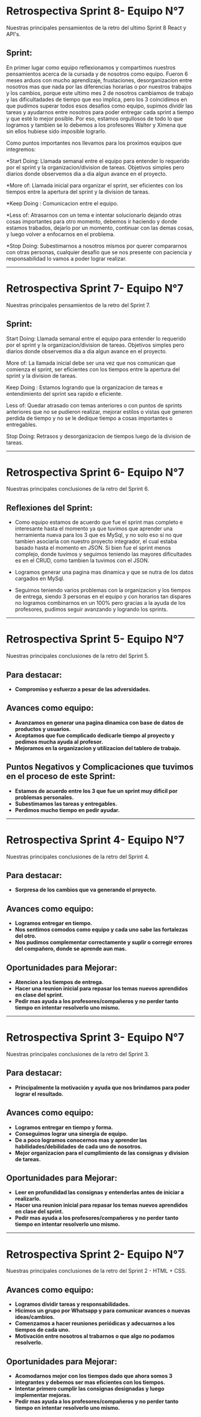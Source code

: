 # Retrospectiva Sprint 8- Equipo N°7

Nuestras principales pensamientos de la retro del ultimo Sprint 8 React y API's.

## Sprint:

En primer lugar como equipo reflexionamos y compartimos nuestros pensamientos acerca de la cursada y de nosotros como equipo. Fueron 6 meses arduos con mucho aprendizaje, frustaciones, desorganizacion entre nosotros mas que nada por las diferencias horarias o por nuestros trabajos y los cambios, porque este ultimo mes 2 de nosotros cambiamos de trabajo y las dificultadades de tiempo que eso implica, pero los 3 coincidimos en que pudimos superar todos esos desafios como equipo, supimos dividir las tareas y ayudarnos entre nosotros para poder entregar cada sprint a tiempo y que esté lo mejor posible. Por eso, estamos orgullosos de todo lo que logramos y tambien se lo debemos a los profesores Walter y Ximena que sin ellos hubiese sido imposible lograrlo.

Como puntos importantes nos llevamos para los proximos equipos que integremos:

*Start Doing: Llamada semanal entre el equipo para entender lo requerido por el sprint y la organizacion/division de tareas. Objetivos simples pero diarios donde observemos dia a dia algun avance en el proyecto.

*More of: Llamada inicial para organizar el sprint, ser eficientes con los tiempos entre la apertura del sprint y la division de tareas.

*Keep Doing : Comunicacion entre el equipo.

*Less of: Atrasarnos con un tema e intentar solucionarlo dejando otras cosas importantes para otro momento, debemos ir haciendo y donde estamos trabados, dejarlo por un momento, continuar con las demas cosas, y luego volver a enfocarnos en el problema.

*Stop Doing: Subestimarnos a nosotros mismos por querer compararnos con otras personas, cualquier desafio que se nos presente con paciencia y responsabilidad lo vamos a poder lograr realizar.

----------------------------------------------------------------------------------------------------------------------------------------------------------------------
# Retrospectiva Sprint 7- Equipo N°7

Nuestras principales pensamientos de la retro del Sprint 7.

## Sprint:

Start Doing: Llamada semanal entre el equipo para entender lo requerido por el sprint y la organizacion/division de tareas. Objetivos simples pero diarios donde observemos dia a dia algun avance en el proyecto.

More of: La llamada inicial debe ser una vez que nos comunican que comienza el sprint, ser eficientes con los tiempos entre la apertura del sprint y la division de tareas.

Keep Doing : Estamos logrando que la organizacion de tareas e entendimiento del sprint sea rapido e eficiente.

Less of: Quedar atrasado con temas anteriores o con puntos de sprints anteriores que no se pudieron realizar, mejorar estilos o vistas que generen perdida de tiempo y no se le dedique tiempo a cosas importantes o entregables.

Stop Doing: Retrasos y desorganizacion de tiempos luego de la division de tareas.

----------------------------------------------------------------------------------------------------------------------------------------------------------------------
# Retrospectiva Sprint 6- Equipo N°7

Nuestras principales conclusiones de la retro del Sprint 6.

## Reflexiones del Sprint:

-   Como equipo estamos de acuerdo que fue el sprint mas completo e interesante hasta el momento ya que tuvimos que aprender una herramienta nueva para los 3 que es MySql, y no solo eso si no que tambien asociarla con nuestro proyecto integrador, el cual estaba basado hasta el momento en JSON. Si bien fue el sprint menos complejo, donde tuvimos y seguimos teniendo las mayores dificultades es en el CRUD, como tambien la tuvimos con el JSON.

-   Logramos generar una pagina mas dinamica y que se nutra de los datos cargados en MySql.
-   Seguimos teniendo varios problemas con la organizacion y los tiempos de entrega, siendo 3 personas en el equipo y con horarios tan dispares no logramos combinarnos en un 100% pero gracias a la ayuda de los profesores, pudimos seguir avanzando y logrando los sprints.

----------------------------------------------------------------------------------------------------------------------------------------------------------------------
# Retrospectiva Sprint 5- Equipo N°7

Nuestras principales conclusiones de la retro del Sprint 5.

## Para destacar:

-   **Compromiso y esfuerzo a pesar de las adversidades.**

## Avances como equipo:

-   **Avanzamos en generar una pagina dinamica con base de datos de productos y usuarios.**
-   **Aceptamos que fue complicado dedicarle tiempo al proyecto y pedimos mucha ayuda al profesor.**
-   **Mejoramos en la organizacion y utilizacion del tablero de trabajo.**

## Puntos Negativos y Complicaciones que tuvimos en el proceso de este Sprint:

-   **Estamos de acuerdo entre los 3 que fue un sprint muy dificil por problemas personales.**
-   **Subestimamos las tareas y entregables.**
-   **Perdimos mucho tiempo en pedir ayudar.**

----------------------------------------------------------------------------------------------------------------------------------------------------------------------
# Retrospectiva Sprint 4- Equipo N°7

Nuestras principales conclusiones de la retro del Sprint 4.

## Para destacar:

-   **Sorpresa de los cambios que va generando el proyecto.**

## Avances como equipo:

-   **Logramos entregar en tiempo.**
-   **Nos sentimos comodos como equipo y cada uno sabe las fortalezas del otro.**
-   **Nos pudimos complementar correctamente y suplir o corregir errores del compañero, donde se aprende aun mas.**

## Oportunidades para Mejorar:

-   **Atencion a los tiempos de entrega.**
-   **Hacer una reunion inicial para repasar los temas nuevos aprendidos en clase del sprint.**
-   **Pedir mas ayuda a los profesores/compañeros y no perder tanto tiempo en intentar resolverlo uno mismo.**

----------------------------------------------------------------------------------------------------------------------------------------------------------------------
# Retrospectiva Sprint 3- Equipo N°7

Nuestras principales conclusiones de la retro del Sprint 3.

## Para destacar:

-   **Principalmente la motivación y ayuda que nos brindamos para poder lograr el resultado.**

## Avances como equipo:

-   **Logramos entregar en tiempo y forma.**
-   **Conseguimos lograr una sinergia de equipo.**
-   **De a poco logramos conocernos mas y aprender las habilidades/debilidades de cada uno de nosotros.**
-   **Mejor organizacion para el cumplimiento de las consignas y division de tareas.**

## Oportunidades para Mejorar:

-   **Leer en profundidad las consignas y entenderlas antes de iniciar a realizarlo.**
-   **Hacer una reunion inicial para repasar los temas nuevos aprendidos en clase del sprint.**
-   **Pedir mas ayuda a los profesores/compañeros y no perder tanto tiempo en intentar resolverlo uno mismo.**

----------------------------------------------------------------------------------------------------------------------------------------------------------------------

# Retrospectiva Sprint 2- Equipo N°7

Nuestras principales conclusiones de la retro del Sprint 2 - HTML + CSS.


## Avances como equipo:

-   **Logramos dividir tareas y responsabilidades.**
-   **Hicimos un grupo por Whatsapp y para comunicar avances o nuevas ideas/cambios.**
-   **Comenzamos a hacer reuniones periódicas y adecuarnos a los tiempos de cada uno.**
-   **Motivación entre nosotros al trabarnos o que algo no podamos resolverlo.**

## Oportunidades para Mejorar:

-   **Acomodarnos mejor con los tiempos dado que ahora somos 3 integrantes y debemos ser mas eficientes con los tiempos.**
-   **Intentar primero cumplir las consignas designadas y luego implementar mejoras.**
-   **Pedir mas ayuda a los profesores/compañeros y no perder tanto tiempo en intentar resolverlo uno mismo.**
